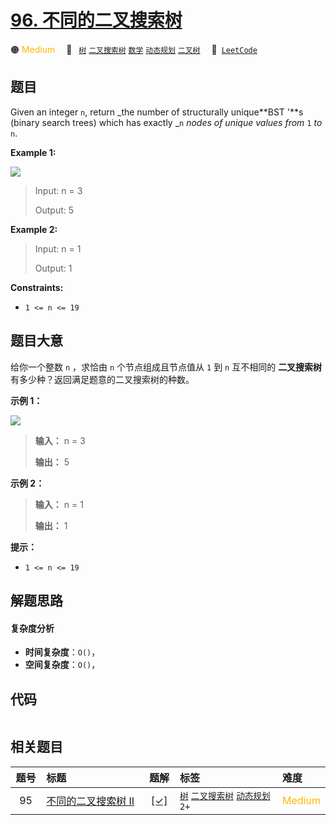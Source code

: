 # [96. 不同的二叉搜索树](https://leetcode.com/problems/unique-binary-search-trees)

🟠 <font color=#ffb800>Medium</font>&emsp; 🔖&ensp; [`树`](/tag/tree.md) [`二叉搜索树`](/tag/binary-search-tree.md) [`数学`](/tag/math.md) [`动态规划`](/tag/dynamic-programming.md) [`二叉树`](/tag/binary-tree.md)&emsp; 🔗&ensp;[`LeetCode`](https://leetcode.com/problems/unique-binary-search-trees)

## 题目

Given an integer `n`, return _the number of structurally unique**BST '**s
(binary search trees) which has exactly _`n` _nodes of unique values from_ `1`
_to_ `n`.



**Example 1:**

![](https://assets.leetcode.com/uploads/2021/01/18/uniquebstn3.jpg)

> Input: n = 3
> 
> Output: 5

**Example 2:**

> Input: n = 1
> 
> Output: 1

**Constraints:**

  * `1 <= n <= 19`


## 题目大意

给你一个整数 `n` ，求恰由 `n` 个节点组成且节点值从 `1` 到 `n` 互不相同的 **二叉搜索树** 有多少种？返回满足题意的二叉搜索树的种数。

**示例 1：**

![](https://assets.leetcode.com/uploads/2021/01/18/uniquebstn3.jpg)

> 
> 
> 
> 
> 
> **输入：** n = 3
> 
> **输出：** 5
> 
> 

**示例 2：**

> 
> 
> 
> 
> 
> **输入：** n = 1
> 
> **输出：** 1
> 
> 

**提示：**

  * `1 <= n <= 19`


## 解题思路

#### 复杂度分析

- **时间复杂度**：`O()`，
- **空间复杂度**：`O()`，

## 代码

```javascript

```

## 相关题目

<!-- prettier-ignore -->
| 题号 | 标题 | 题解 | 标签 | 难度 |
| :------: | :------ | :------: | :------ | :------ |
| 95 | [不同的二叉搜索树 II](https://leetcode.com/problems/unique-binary-search-trees-ii) | [[✓]](/problem/0095.md) |  [`树`](/tag/tree.md) [`二叉搜索树`](/tag/binary-search-tree.md) [`动态规划`](/tag/dynamic-programming.md) `2+` | <font color=#ffb800>Medium</font> |

<style>
.blue {
    background-color: #096dd9;
    padding: 0.25rem 0.5rem;
    margin: 0;
    font-size: 0.85em;
    border-radius: 3px;
    color: white;
    font-weight: 500;
}
table th:first-of-type { width: 10%; }
table th:nth-of-type(2) { width: 35%; }
table th:nth-of-type(3) { width: 10%; }
table th:nth-of-type(4) { width: 35%; }
table th:nth-of-type(5) { width: 10%; }
</style>
